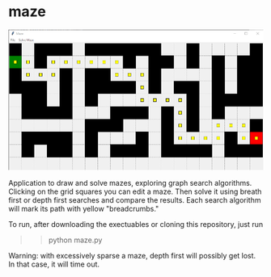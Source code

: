 # maze

![screenshot](maze_screenshot.png)

Application to draw and solve mazes, exploring graph search algorithms. Clicking on the grid squares you can
edit a maze. Then solve it using breath first or depth first searches and compare the results. Each search
algorithm will mark its path with yellow "breadcrumbs."

To run, after downloading the exectuables or cloning this repository, just run

>>python maze.py

Warning: with excessively sparse a maze, depth first will possibly get lost. In that case, it will time out.
